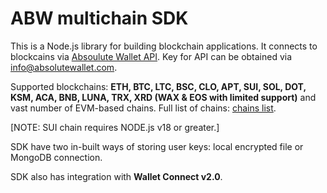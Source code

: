 # ABW multichain SDK

This is a Node.js library for building blockchain applications. It connects to blockcains via  [Absoulute Wallet API](https://new-api.absolutewallet.com/api-docs). Key for API can be obtained via [info@absolutewallet.com](mailto:info@absolutewallet.com).

Supported blockchains: **ETH, BTC, LTC, BSC, CLO, APT, SUI, SOL, DOT, KSM, ACA, BNB, LUNA, TRX, XRD (WAX & EOS with limited support)** and vast number of EVM-based chains. Full list of chains: [chains list](https://new-api.absolutewallet.com/v1/public/networks).

[NOTE: SUI chain requires NODE.js v18 or greater.] 

SDK have two in-built ways of storing user keys: local encrypted file or MongoDB connection.

SDK also has integration with **Wallet Connect v2.0**.
